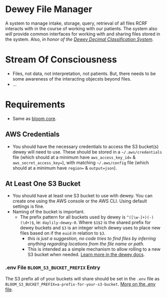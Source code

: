 # Dewey File Manager
A system to manage intake, storage, query, retrieval of all files RCRF interacts with in the course of working with our patients. The system also _will_ provide common interfaces for working with and sharing files stored in the system. Also, _in honor of the [Dewey Decimal Classification System](https://en.wikipedia.org/wiki/Dewey_Decimal_Classification)_.

# Stream Of Consciousness
* Files, not data, not interpretation, not patients. But, there needs to be some awareness of the interacting objecsts beyond files.
* ...

# Requirements
* Same as [bloom core](./README.md).

## AWS Credentials
* You should have the necessary credentials to access the S3 bucket(s) dewey will need to use. These should be stored in a `~/.aws/credentials` file (which should at a minimum have `aws_access_key_id=` & `aws_secret_access_key=`), with matching `~/.aws/config` file (which should at a minimum have `region=` & `output=json`).

## At Least One S3 Bucket
* You should have at least one S3 bucket to use with dewey. You can create one using the AWS console or the AWS CLI. Using default settings is fine.
* Naming of the bucket is important.    
  * The prefix pattern for all buckets used by dewey is `^([\w-]+)(-)(\d+)$`, ie: `daylily-dewey-0`. Where `$1$2` is the shared prefix for dewey buckets and `$3` is an integer which dewey uses to place new files based on if the `euid` in relation to `$3`.  
    * *_this is just a suggestion, no code tries to find files by inferring anything regarding locations from the file name or path._* 
    * This is intended as a simple mechanism to allow rolling to a new S3 bucket when needed. [Learn more in the dewey docs](./dewey.md).

### .env File `BLOOM_S3_BUCKET_PREFIX` Entry
The S3 prefix all of your buckets will share should be set in the `.env` file as `BLOOM_S3_BUCKET_PREFIX=a-prefix-for-your-s3-bucket`. [More on the .env file](./supabase.md).
